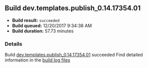 ## Build dev.templates.publish_0.14.17354.01
- **Build result:** `succeeded`
- **Build queued:** 12/20/2017 9:34:38 AM
- **Build duration:** 57.73 minutes
### Details
Build [dev.templates.publish_0.14.17354.01](https://winappstudio.visualstudio.com/web/build.aspx?pcguid=a4ef43be-68ce-4195-a619-079b4d9834c2&builduri=vstfs%3a%2f%2f%2fBuild%2fBuild%2f24477) succeeded
Find detailed information in the [build log files](https://uwpctdiags.blob.core.windows.net/buildlogs/dev.templates.publish_0.14.17354.01_logs.zip)
